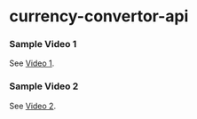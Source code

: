 # currency-convertor-api



### Sample Video 1

See [Video 1](https://raghuk46.github.io/currencyConvertor/).

### Sample Video 2

See [Video 2](https://raghuk46.github.io/currencyConvertor/).
